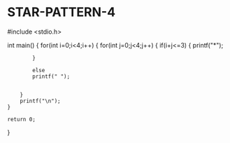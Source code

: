 # STAR-PATTERN-4
#include <stdio.h>

int main()
{
    for(int i=0;i<4;i++)
    {
        for(int j=0;j<4;j++)
        {
            if(i+j<=3)
            {
                printf("*");
                
            }
          
            else 
            printf(" ");


        }
        printf("\n");
    }

    return 0;

}

